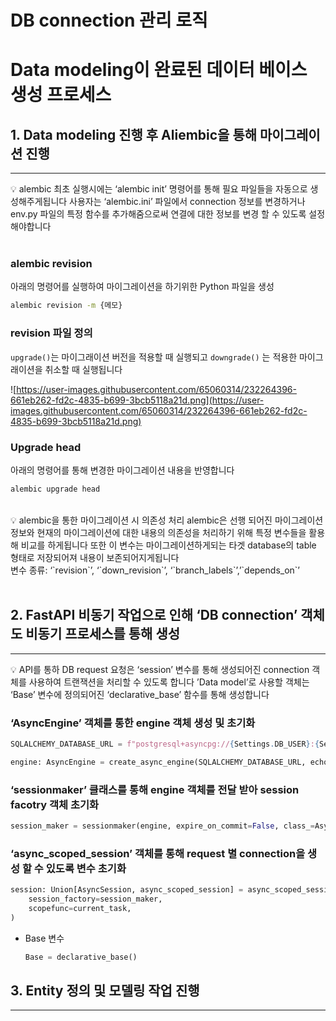 # DB connection 관리 로직

# Data modeling이 완료된 데이터 베이스 생성 프로세스

## 1. Data modeling 진행 후 Aliembic을 통해 마이그레이션 진행

---

<aside>
💡 alembic 최초 실행시에는 ‘alembic init’ 명령어를 통해 필요 파일들을 자동으로 생성해주게됩니다 사용자는 ‘alembic.ini’ 파일에서 connection 정보를 변경하거나 env.py 파일의 특정 함수를 추가해줌으로써 연결에 대한 정보를 변경 할 수 있도록 설정해야합니다

</aside> </br>

### alembic revision

아래의 명령어를 실행하여 마이그레이션을 하기위한 Python 파일을 생성

```bash
alembic revision -m {메모}
```

### revision 파일 정의

`upgrade()`는 마이그래이션 버전을 적용할 때 실행되고 `downgrade()`
는 적용한 마이그래이션을 취소할 때 실행됩니다

![https://user-images.githubusercontent.com/65060314/232264396-661eb262-fd2c-4835-b699-3bcb5118a21d.png](https://user-images.githubusercontent.com/65060314/232264396-661eb262-fd2c-4835-b699-3bcb5118a21d.png)

### Upgrade head

아래의 명령어를 통해 변경한 마이그레이션 내용을 반영합니다

```bash
alembic upgrade head
```
<br>
<aside>
💡 alembic을 통한 마이그레이션 시 의존성 처리
alembic은 선행 되어진 마이그레이션 정보와 현재의 마이그레이션에 대한 내용의 의존성을 처리하기 위해 특정 변수들을 활용해 비교를 하게됩니다 또한 이 변수는 마이그레이션하게되는 타겟 database의 table 형태로 저장되어져 내용이 보존되어지게됩니다  <br>
변수 종류: ‘`revision`’, ‘`down_revision`’, ‘`branch_labels`’,’`depends_on`’

</aside> <br>

## 2. FastAPI 비동기 작업으로 인해 ‘DB connection’ 객체도 비동기 프로세스를 통해 생성

---

<aside>
💡 API를 통하 DB request 요청은 ‘session’ 변수를 통해 생성되어진 connection 객체를 사용하여 트랜잭션을 처리할 수 있도록 합니다
’Data model’로 사용할 객체는 ‘Base’ 변수에 정의되어진 ‘declarative_base’ 함수를 통해 생성합니다

</aside>

### ‘AsyncEngine’ 객체를 통한 engine 객체 생성 및 초기화

```python
SQLALCHEMY_DATABASE_URL = f"postgresql+asyncpg://{Settings.DB_USER}:{Settings.DB_PASS}@{Settings.DB_HOST}:{Settings.DB_PORT}/{Settings.DB_NAME}"

engine: AsyncEngine = create_async_engine(SQLALCHEMY_DATABASE_URL, echo=True, pool_pre_ping=True)
```

### ‘sessionmaker’ 클래스를 통해 engine 객체를 전달 받아 session facotry 객체 초기화

```python
session_maker = sessionmaker(engine, expire_on_commit=False, class_=AsyncSession)
```

### ‘async_scoped_session’ 객체를 통해 request 별 connection을 생성 할 수 있도록 변수 초기화

```python
session: Union[AsyncSession, async_scoped_session] = async_scoped_session(
    session_factory=session_maker,
    scopefunc=current_task,
)
```

- Base 변수
    
    ```python
    Base = declarative_base()
    ```
    

## 3. Entity 정의 및 모델링 작업 진행

---